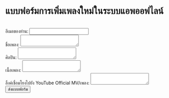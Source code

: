 # แบบฟอร์มการเพิ่มเพลงใหม่ในระบบแอพออฟไลน์
<!-- modify this form HTML and place wherever you want your form -->
<form
  action="https://formspree.io/f/xoqgoqqe"
  method="POST"
>
  <br><label>
    อีเมลของท่าน:
    <input type="email" name="email">
  </label>
  <br><label>
    ชื่อเพลง:
    <textarea name="songname"></textarea>
      <br><label>
    ศิลปิน:
    <textarea name="artist"></textarea>
  </label>  
  <br><label>
    เนื้อเพลง:
    <textarea name="songlyrics"></textarea>
  </label>   
  <br><label>
    ลิ้งค์เชื่อมโยงไปยัง YouTube Official MV/เพลง:
    <textarea name="mvlink"></textarea>
  </label>
  <!-- your other form fields go here -->
  <br><button type="submit">ส่งแบบฟอร์ม</button>

